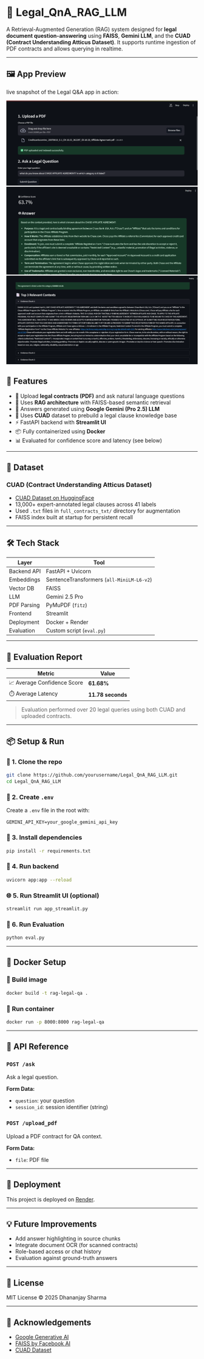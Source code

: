 # 🧠 Legal_QnA_RAG_LLM

A Retrieval-Augmented Generation (RAG) system designed for **legal document question-answering** using **FAISS**, **Gemini LLM**, and the **CUAD (Contract Understanding Atticus Dataset)**. It supports runtime ingestion of PDF contracts and allows querying in realtime.

---
## 🖼️ App Preview

live snapshot of the Legal Q&A app in action:

![App Screenshot](app_ss1.png)
![App Screenshot](app_ss2.png)
![App Screenshot](app_ss3.png)

## 🚀 Features

- 📄 Upload **legal contracts (PDF)** and ask natural language questions
- 🧠 Uses **RAG architecture** with FAISS-based semantic retrieval
- 💬 Answers generated using **Google Gemini (Pro 2.5) LLM**
- 🧾 Uses **CUAD** dataset to prebuild a legal clause knowledge base
- ⚡ FastAPI backend with **Streamlit UI**
- 📦 Fully containerized using **Docker**
- 📊 Evaluated for confidence score and latency (see below)

---

## 📁 Dataset

### CUAD (Contract Understanding Atticus Dataset)
- [CUAD Dataset on HuggingFace](https://huggingface.co/datasets/TheAtticusProject/cuad)
- 13,000+ expert-annotated legal clauses across 41 labels
- Used `.txt` files in `full_contracts_txt/` directory for augmentation
- FAISS index built at startup for persistent recall

---

## 🛠️ Tech Stack

| Layer            | Tool                  |
|------------------|------------------------|
| Backend API      | FastAPI + Uvicorn      |
| Embeddings       | SentenceTransformers (`all-MiniLM-L6-v2`) |
| Vector DB        | FAISS                  |
| LLM              | Gemini 2.5 Pro         |
| PDF Parsing      | PyMuPDF (`fitz`)       |
| Frontend         | Streamlit              |
| Deployment       | Docker + Render        |
| Evaluation       | Custom script (`eval.py`) |

---

## 🧪 Evaluation Report

| Metric             | Value                |
|--------------------|----------------------|
| 📈 Average Confidence Score | **61.68%**         |
| ⏱️ Average Latency          | **11.78 seconds**  |

> Evaluation performed over 20 legal queries using both CUAD and uploaded contracts.

---

## 📦 Setup & Run

### 🔧 1. Clone the repo

```bash
git clone https://github.com/yourusername/Legal_QnA_RAG_LLM.git
cd Legal_QnA_RAG_LLM
````

### 📁 2. Create `.env`

Create a `.env` file in the root with:

```dotenv
GEMINI_API_KEY=your_google_gemini_api_key
```

### 🐍 3. Install dependencies

```bash
pip install -r requirements.txt
```

### 🧠 4. Run backend

```bash
uvicorn app:app --reload
```

### 🌐 5. Run Streamlit UI (optional)

```bash
streamlit run app_streamlit.py
```

### 🧪 6. Run Evaluation

```bash
python eval.py
```

---

## 🐳 Docker Setup

### 🔨 Build image

```bash
docker build -t rag-legal-qa .
```

### 🚀 Run container

```bash
docker run -p 8000:8000 rag-legal-qa
```

---

## 🤖 API Reference

### `POST /ask`

Ask a legal question.

**Form Data:**

* `question`: your question
* `session_id`: session identifier (string)

### `POST /upload_pdf`

Upload a PDF contract for QA context.

**Form Data:**

* `file`: PDF file

---

## 🚀 Deployment

This project is deployed on [Render](https://render.com).

---

## 💡 Future Improvements

* Add answer highlighting in source chunks
* Integrate document OCR (for scanned contracts)
* Role-based access or chat history
* Evaluation against ground-truth answers

---

## 📄 License

MIT License © 2025 Dhananjay Sharma

---

## 🙌 Acknowledgements

* [Google Generative AI](https://ai.google.dev/)
* [FAISS by Facebook AI](https://github.com/facebookresearch/faiss)
* [CUAD Dataset](https://huggingface.co/datasets/TheAtticusProject/cuad)

```
